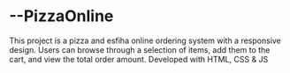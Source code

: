 # --PizzaOnline
This project is a pizza and esfiha online ordering system with a responsive design. Users can browse through a selection of items, add them to the cart, and view the total order amount.  Developed with HTML, CSS &amp; JS

